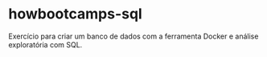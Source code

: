 # howbootcamps-sql

Exercício para criar um banco de dados com a ferramenta Docker e análise exploratória com SQL.
